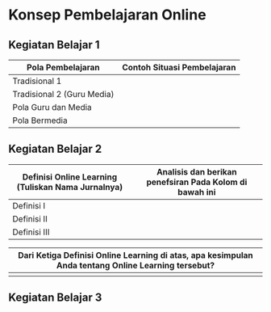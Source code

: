 # Konsep Pembelajaran Online

## Kegiatan Belajar 1

| Pola Pembelajaran            | Contoh Situasi Pembelajaran |
| ---------------------------- | --------------------------- |
| Tradisional 1                |                             |
| Tradisional 2 (Guru Media)   |                             |
| Pola Guru dan Media          |                             |
| Pola Bermedia                |                             |

## Kegiatan Belajar 2

| Definisi Online Learning (Tuliskan Nama Jurnalnya)         | Analisis dan berikan penefsiran Pada Kolom di bawah ini |
| ---------------------------------------------------------- | ------------------------------------------------------- |
| Definisi I                                                 |                                                         |
| Definisi II                                                |                                                         |
| Definisi III                                               |                                                         |

| Dari Ketiga Definisi Online Learning di atas, apa kesimpulan Anda tentang Online Learning tersebut?                  |
| :------------------------------------------------------------------------------------------------------------------: |
|                                                                                                                      |

## Kegiatan Belajar 3
